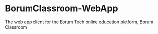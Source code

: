 # BorumClassroom-WebApp
The web app client for the Borum Tech online education platform, Borum Classroom

